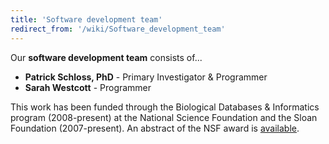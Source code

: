 ```yaml
---
title: 'Software development team'
redirect_from: '/wiki/Software_development_team'
---
```

Our **software development team** consists of\...

-   **Patrick Schloss, PhD** - Primary Investigator & Programmer
-   **Sarah Westcott** - Programmer

This work has been funded through the Biological Databases & Informatics
program (2008-present) at the National Science Foundation and the Sloan
Foundation (2007-present). An abstract of the NSF award is
[available](https://www.nsf.gov/awardsearch/showAward.do?AwardNumber=0743432).
